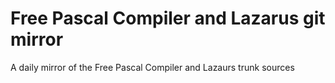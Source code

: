 # Free Pascal Compiler and Lazarus git mirror
A daily mirror of the Free Pascal Compiler and Lazaurs trunk sources
